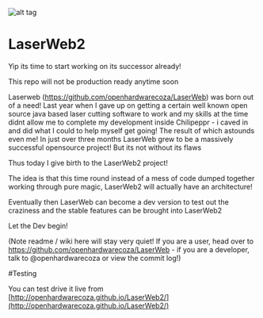 
![alt tag](https://raw.githubusercontent.com/openhardwarecoza/LaserWeb2/laserweb2.jpg)


# LaserWeb2
Yip its time to start working on its successor already!

This repo will not be production ready anytime soon

Laserweb (https://github.com/openhardwarecoza/LaserWeb) was born out of a need! Last year when I gave up on getting a certain well known open source java based laser cutting software to work and my skills at the time didnt allow me to complete my development inside Chilipeppr - i caved in and did what I could to help myself get going! The result of which astounds even me! In just over three months LaserWeb grew to be a massively successful opensource project!  But its not without its flaws

Thus today I give birth to the LaserWeb2 project!

The idea is that this time round instead of a mess of code dumped together working through pure magic, LaserWeb2 will actually have an architecture!

Eventually then LaserWeb can become a dev version to test out the craziness and the stable features can be brought into LaserWeb2

Let the Dev begin!

(Note readme / wiki here will stay very quiet!   If you are a user, head over to https://github.com/openhardwarecoza/LaserWeb  - if you are a developer, talk to @openhardwarecoza or view the commit log!)

#Testing

You can test drive it live from [http://openhardwarecoza.github.io/LaserWeb2/](http://openhardwarecoza.github.io/LaserWeb2/)
